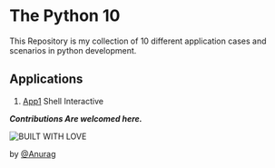 # The Python 10

This Repository is my collection of 10 different application cases and scenarios in python development.

## Applications

1. [App1](./app1-shell_interactive/README.md) Shell Interactive

***Contributions Are welcomed here.***

![BUILT WITH LOVE](http://forthebadge.com/images/badges/built-with-love.svg)

by [@Anurag](https://github.com/anuragkumarak95)